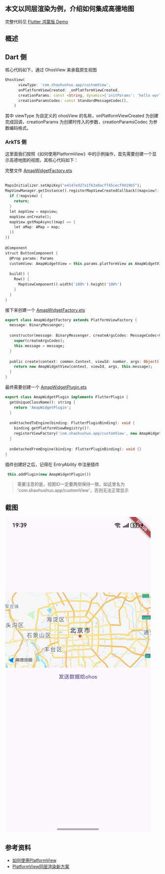 ## 本文以同层渲染为例，介绍如何集成高德地图

完整代码见 [Flutter 鸿蒙版 Demo](https://gitee.com/zacks/flutter-ohos-demo/commit/2b16c6f34abd4c61eea89805bc314a10874c305f)

## 概述

## Dart 侧

核心代码如下，通过 OhosView 来承载原生视图

```dart
OhosView(
      viewType: 'com.shaohushuo.app/customView',
      onPlatformViewCreated: _onPlatformViewCreated,
      creationParams: const <String, dynamic>{'initParams': 'hello world'},
      creationParamsCodec: const StandardMessageCodec(),
    )
```

其中 viewType 为自定义的 ohosView 的名称，onPlatformViewCreated 为创建完成回调，creationParams 为创建时传入的参数，creationParamsCodec 为参数编码格式。


### ArkTS 侧

这里面我们按照《如何使用PlatformView》中的示例操作，首先需要创建一个显示高德地图的视图，其核心代码如下：


完整文件 [AmapWidgetFactory.ets](https://gitee.com/zacks/flutter-ohos-demo/blob/master/packages/apps/ohos_app/ohos/entry/src/main/ets/entryability/AmapWidget/AmapWidgetView.ets)

```dart

MapsInitializer.setApiKey("e4147e927a1f63a0acff45cecf9419b5");
MapViewManager.getInstance().registerMapViewCreatedCallback((mapview?: MapView, mapViewName?: string) => {
  if (!mapview) {
    return;
  }
  let mapView = mapview;
  mapView.onCreate();
  mapView.getMapAsync((map) => {
    let aMap: AMap = map;
  })
})

@Component
struct ButtonComponent {
  @Prop params: Params
  customView: AmapWidgetView = this.params.platformView as AmapWidgetView

  build() {
    Row() {
      MapViewComponent().width('100%').height('100%')
    }
  }
}
```

接下来创建一个 [AmapWidgetFactory.ets](https://gitee.com/zacks/flutter-ohos-demo/blob/master/packages/apps/ohos_app/ohos/entry/src/main/ets/entryability/AmapWidget/AmapWidgetFactory.ets)

```dart
export class AmapWidgetFactory extends PlatformViewFactory {
  message: BinaryMessenger;

  constructor(message: BinaryMessenger, createArgsCodes: MessageCodec<Object>) {
    super(createArgsCodes);
    this.message = message;
  }

  public create(context: common.Context, viewId: number, args: Object): PlatformView {
    return new AmapWidgetView(context, viewId, args, this.message);
  }
}
```

最终需要创建一个 [AmapWidgetPlugin.ets](https://gitee.com/zacks/flutter-ohos-demo/blob/master/packages/apps/ohos_app/ohos/entry/src/main/ets/entryability/AmapWidget/AmapWidgetPlugin.ets)


```dart
export class AmapWidgetPlugin implements FlutterPlugin {
  getUniqueClassName(): string {
    return 'AmapWidgetPlugin';
  }

  onAttachedToEngine(binding: FlutterPluginBinding): void {
    binding.getPlatformViewRegistry()?.
    registerViewFactory('com.shaohushuo.app/customView', new AmapWidgetFactory(binding.getBinaryMessenger(), StandardMessageCodec.INSTANCE));
  }

  onDetachedFromEngine(binding: FlutterPluginBinding): void {}
}
```

插件创建好之后，记得在 EntryAbility 中注册插件

```dart
 this.addPlugin(new AmapWidgetPlugin())
```

> 需要注意的是，视图ID一定要两侧保持一致，如这里名为 'com.shaohushuo.app/customView'，否则无法正常显示

## 截图

![alt text](figures/20-amap.png)

## 参考资料

- [如何使用PlatformView](https://gitcode.com/openharmony-sig/flutter_samples/blob/br_3.7.12-ohos-1.0.5/ohos/docs/04_development/%E5%A6%82%E4%BD%95%E4%BD%BF%E7%94%A8PlatformView.md)
- [PlatformView同层渲染新方案](https://gitcode.com/openharmony-sig/flutter_samples/blob/master/ohos/docs/04_development/PlatformView%E5%90%8C%E5%B1%82%E6%B8%B2%E6%9F%93%E6%96%B9%E6%A1%88%E9%80%82%E9%85%8D%E5%88%87%E6%8D%A2%E6%8C%87%E5%AF%BC.md#platformview%E6%96%B0%E6%96%B9%E6%A1%88)